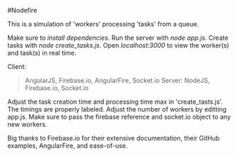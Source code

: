 #Nodefire

This is a simulation of 'workers' processing 'tasks' from a queue. 

Make sure to *install dependencies*.
Run the server with *node app.js*. 
Create tasks with *node create_tasks.js*.
Open *localhost:3000* to view the worker(s) and task(s) in real time.

Client:
> AngularJS, Firebase.io, AngularFire, Socket.io
Server:
> NodeJS, Firebase.io, Socket.io

Adjust the task creation time and processing time max in 'create_tasts.js'. The timings are properly labeled. Adjust the number of workers by editting app.js. Make sure to pass the firebase reference and socket.io object to any new workers.

Big thanks to Firebase.io for their extensive documentation, their GitHub examples, AngularFire, and ease-of-use.